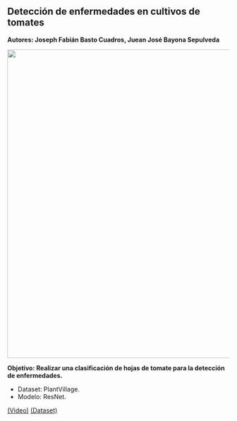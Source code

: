 ## Detección de enfermedades en cultivos de tomates <a name="proyTomates"></a>

**Autores: Joseph Fabián Basto Cuadros, Juean José Bayona Sepulveda**

<img src="https://raw.githubusercontent.com/ElJofator/Tomatos/blob/main/Banner%20IA2.png" style="width:700px;">

**Objetivo: Realizar una clasificación de hojas de tomate para la detección de enfermedades.**

- Dataset: PlantVillage.
- Modelo: ResNet.

[(Video)](https://youtu.be/F9ZSR4qR6nQ) 
[(Dataset)](https://www.kaggle.com/gpiosenka/100-bird-species) 
